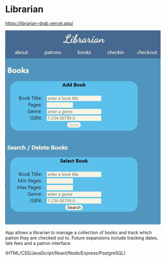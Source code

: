  # Librarian
 
 https://librarian-drab.vercel.app/

![example screen](./src/Images/scnshot.JPG)

App allows a librarian to manage a collection of books and track which patron they are checked out to.  Future expansions include tracking dates, late fees and a patron interface.

(HTML/CSS/JavaScript/React/Node/Express/PostgreSQL)
